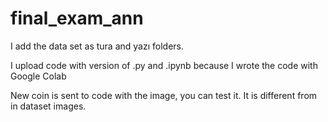 # final_exam_ann
I add the data set as tura and yazı folders. 

I upload code with version of .py and .ipynb because I wrote the code with Google Colab

New coin is sent to code with the image, you can test it. It is different from in dataset images.
